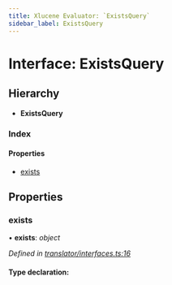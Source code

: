 ```yaml
---
title: Xlucene Evaluator: `ExistsQuery`
sidebar_label: ExistsQuery
---
```


# Interface: ExistsQuery

## Hierarchy

* **ExistsQuery**

### Index

#### Properties

* [exists](existsquery.md#exists)

## Properties

###  exists

• **exists**: *object*

*Defined in [translator/interfaces.ts:16](https://github.com/terascope/teraslice/blob/9dc0f8b8/packages/xlucene-evaluator/src/translator/interfaces.ts#L16)*

#### Type declaration:

